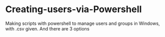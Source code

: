 # Creating-users-via-Powershell
Making scripts with powershell to manage users and groups in Windows, with .csv given. And there are 3 options

